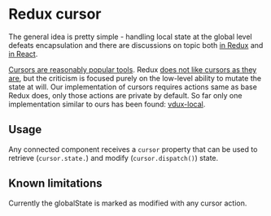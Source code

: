 # Redux cursor

The general idea is pretty simple - handling local state at the global level defeats encapsulation and there are discussions on topic both [in Redux](https://github.com/rackt/redux/issues/159) and [in React](https://github.com/facebook/react/issues/4595).

[Cursors are reasonably popular tools](https://github.com/Yomguithereal/baobab). Redux [does not like cursors as they are](https://github.com/rackt/redux/issues/155), but the criticism is focused purely on the low-level ability to mutate the state at will. Our implementation of cursors requires actions same as base Redux does, only those actions are private by default. So far only one implementation similar to ours has been found: [vdux-local](https://github.com/ashaffer/vdux-local).

## Usage

Any connected component receives a `cursor` property that can be used to retrieve (`cursor.state.`) and modify (`cursor.dispatch()`) state.

## Known limitations

Currently the globalState is marked as modified with any cursor action.
